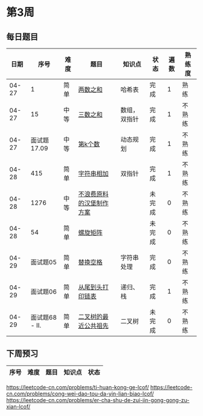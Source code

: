 # 第3周
## 每日题目
|日期|序号|难度|题目|知识点|状态|遍数|熟练度|
|---|---|---|---|---|---|---|---|
|04-27|1|简单|[两数之和](./towSum)|哈希表|完成|1|熟练
|04-27|15|中等|[三数之和](./3Sum)|数组，双指针|完成|1|不熟练
|04-27|面试题 17.09|中等|[第k个数](./getKthMagicNumber)|动态规划|完成|1|不熟练
|04-28|415|简单|[字符串相加](./addStrings)|双指针|完成|1|不熟练
|04-28|1276|中等|[不浪费原料的汉堡制作方案](./numOfBurgers)| |未完成|0|不熟练
|04-28|54|简单|[螺旋矩阵](./spiralOrder)| |未完成|0|不熟练
|04-29|面试题05|简单|[替换空格](./replaceSpace)|字符串处理|完成|0|不熟练
|04-29|面试题06|简单|[从尾到头打印链表](./reversePrint)|递归、栈|完成|1|不熟练
|04-29|面试题68 - II.|简单|[ 二叉树的最近公共祖先](./lowestCommonAncestor)|二叉树|未完成|0|不熟练
## 下周预习
|序号|难度|题目|知识点|状态|
|---|---|---|---|---|

https://leetcode-cn.com/problems/ti-huan-kong-ge-lcof/
https://leetcode-cn.com/problems/cong-wei-dao-tou-da-yin-lian-biao-lcof/
https://leetcode-cn.com/problems/er-cha-shu-de-zui-jin-gong-gong-zu-xian-lcof/